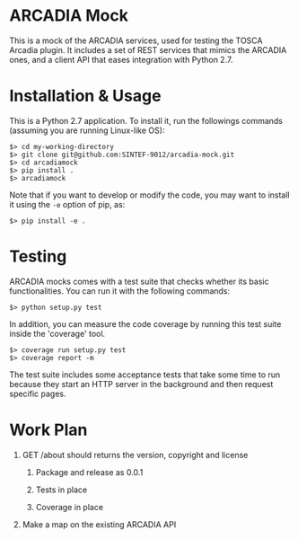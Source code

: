 
# ARCADIA Mock

This is a mock of the ARCADIA services, used for testing the TOSCA
Arcadia plugin. It includes a set of REST services that mimics the
ARCADIA ones, and a client API that eases integration with Python 2.7.

# Installation & Usage

This is a Python 2.7 application. To install it, run the followings commands (assuming you are running Linux-like OS):

	$> cd my-working-directory
	$> git clone git@github.com:SINTEF-9012/arcadia-mock.git
	$> cd arcadiamock
	$> pip install .
	$> arcadiamock
	
Note that if you want to develop or modify the code, you may want to install it using the `-e` option of pip, as:
	
	$> pip install -e .

# Testing

ARCADIA mocks comes with a test suite that checks whether its basic
functionalities. You can run it with the following commands:

	$> python setup.py test
	
In addition, you can measure the code coverage by running this test
suite inside the 'coverage' tool.

	$> coverage run setup.py test
	$> coverage report -m

The test suite includes some acceptance tests that take some time to
run because they start an HTTP server in the background and then
request specific pages.


# Work Plan


1. GET /about should returns the version, copyright and license
   
   1. Package and release as 0.0.1 
   
   2. Tests in place
    
   3. Coverage in place

2. Make a map on the existing ARCADIA API
